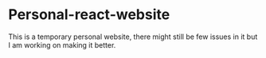 # Personal-react-website

This is a temporary personal website, there might still be few issues in it but I am working on making it better.
